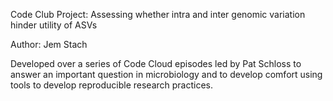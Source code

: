 Code Club Project: Assessing whether intra and inter genomic variation
 hinder utility of ASVs

Author: Jem Stach

Developed over a series of Code Cloud episodes led by Pat Schloss to answer
an important question in microbiology and to develop comfort using tools to develop reproducible research practices.
